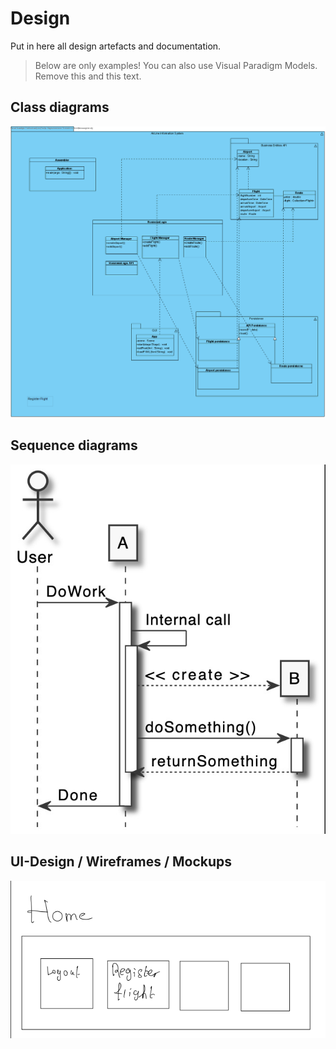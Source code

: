 # Design

Put in here all design artefacts and documentation.

> Below are only examples! You can also use Visual Paradigm Models. Remove this and this text. 

## Class diagrams

![registerFlight](images/registerFlight.png)

## Sequence diagrams

![Sequence diagram](images/example-sequence-diagram.jpg)

## UI-Design / Wireframes / Mockups

![Homepage](UI_Design/HomepageSketch.png)

